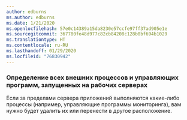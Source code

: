 ```yaml
---
author: edburns
ms.author: edburns
ms.date: 1/21/2020
ms.openlocfilehash: 57e0c14389a15da8230e57ccfe97ff37ad905e1e
ms.sourcegitcommit: 367780fe48d977c82cb84208c128b0bf694b1029
ms.translationtype: HT
ms.contentlocale: ru-RU
ms.lasthandoff: 01/29/2020
ms.locfileid: "76830942"
---
```

### <a name="identify-all-outside-processes-and-daemons-running-on-the-production-servers"></a>Определение всех внешних процессов и управляющих программ, запущенных на рабочих серверах

Если за пределами сервера приложений выполняются какие-либо процессы (например, управляющие программы мониторинга), вам нужно будет удалить их или перенести в другое расположение.
